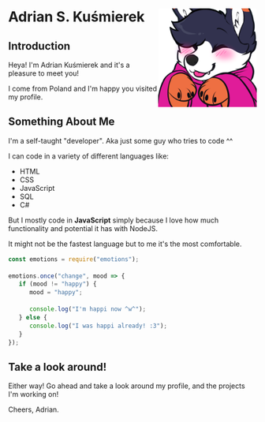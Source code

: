 # Adrian S. Kuśmierek <img align="right" width="200" height="200" src="main.png">
## Introduction
Heya! I'm Adrian Kuśmierek and it's a pleasure to meet you!

I come from Poland and I'm happy you visited my profile.
## Something About Me
I'm a self-taught "developer". Aka just some guy who tries to code ^^

I can code in a variety of different languages like:
- HTML
- CSS
- JavaScript
- SQL
- C#

But I mostly code in <b>JavaScript</b> simply because I love how much functionality and potential it has with NodeJS.

It might not be the fastest language but to me it's the most comfortable.

```js
const emotions = require("emotions");

emotions.once("change", mood => {
   if (mood != "happy") {
      mood = "happy";

      console.log("I'm happi now ^w^");
   } else {
      console.log("I was happi already! :3");
   }
});
```
## Take a look around!
Either way! Go ahead and take a look around my profile, and the projects I'm working on!

Cheers,
Adrian.
